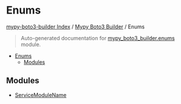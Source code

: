 # Enums

[mypy-boto3-builder Index](../../README.md#mypy-boto3-builder-index) /
[Mypy Boto3 Builder](../index.md#mypy-boto3-builder) /
Enums

> Auto-generated documentation for [mypy_boto3_builder.enums](https://github.com/youtype/mypy_boto3_builder/blob/main/mypy_boto3_builder/enums/__init__.py) module.

- [Enums](#enums)
  - [Modules](#modules)

## Modules

- [ServiceModuleName](./service_module_name.md)